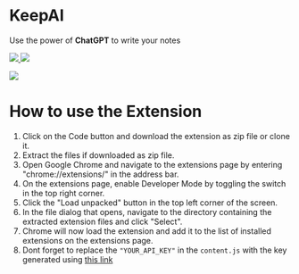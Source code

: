 # KeepAI
Use the power of **ChatGPT** to write your notes

<a href="https://keep.google.com/" target="_blank"> <img src="https://img.icons8.com/color/48/null/google-keep.png"/> </a> 
<a href="https://openai.com/" target="_blank"> <img src="https://img.icons8.com/ios-glyphs/48/null/chatgpt.png"/> </a> 

<img src="https://cdn.hashnode.com/res/hashnode/image/upload/v1683357568278/0f2c066f-26ab-4714-b8dc-e2941f095d9a.gif?auto=format,compress&gif-q=60&format=webm" />

# How to use the Extension
 1. Click on the Code button and download the extension as zip file or clone it.
 2. Extract the files if downloaded as zip file.
 3. Open Google Chrome and navigate to the extensions page by entering "chrome://extensions/" in the address bar.
 4. On the extensions page, enable Developer Mode by toggling the switch in the top right corner.
 5. Click the "Load unpacked" button in the top left corner of the screen.
 6. In the file dialog that opens, navigate to the directory containing the extracted extension files and click "Select".
 7. Chrome will now load the extension and add it to the list of installed extensions on the extensions page.
 8. Dont forget to replace the `"YOUR_API_KEY"` in the `content.js` with the key generated using <a href="https://platform.openai.com/account/api-keys">this link</a>

